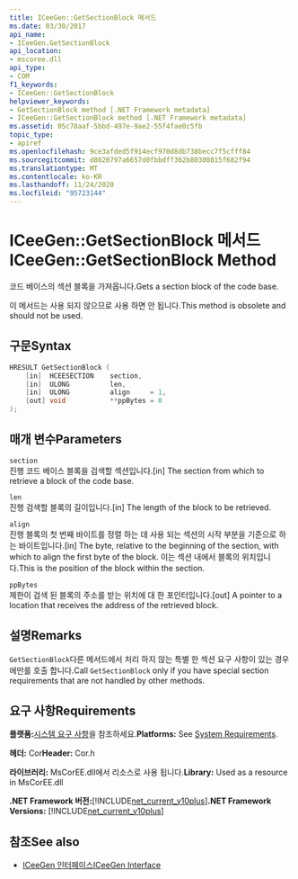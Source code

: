 ```yaml
---
title: ICeeGen::GetSectionBlock 메서드
ms.date: 03/30/2017
api_name:
- ICeeGen.GetSectionBlock
api_location:
- mscoree.dll
api_type:
- COM
f1_keywords:
- ICeeGen::GetSectionBlock
helpviewer_keywords:
- GetSectionBlock method [.NET Framework metadata]
- ICeeGen::GetSectionBlock method [.NET Framework metadata]
ms.assetid: 05c78aaf-5bbd-497e-9ae2-55f4fae0c5fb
topic_type:
- apiref
ms.openlocfilehash: 9ce3afded5f914ecf970d8db738becc7f5cfff84
ms.sourcegitcommit: d8020797a6657d0fbbdff362b80300815f682f94
ms.translationtype: MT
ms.contentlocale: ko-KR
ms.lasthandoff: 11/24/2020
ms.locfileid: "95723144"
---
```

# <a name="iceegengetsectionblock-method"></a><span data-ttu-id="27913-102">ICeeGen::GetSectionBlock 메서드</span><span class="sxs-lookup"><span data-stu-id="27913-102">ICeeGen::GetSectionBlock Method</span></span>

<span data-ttu-id="27913-103">코드 베이스의 섹션 블록을 가져옵니다.</span><span class="sxs-lookup"><span data-stu-id="27913-103">Gets a section block of the code base.</span></span>  
  
 <span data-ttu-id="27913-104">이 메서드는 사용 되지 않으므로 사용 하면 안 됩니다.</span><span class="sxs-lookup"><span data-stu-id="27913-104">This method is obsolete and should not be used.</span></span>  
  
## <a name="syntax"></a><span data-ttu-id="27913-105">구문</span><span class="sxs-lookup"><span data-stu-id="27913-105">Syntax</span></span>  
  
```cpp  
HRESULT GetSectionBlock (  
    [in]  HCEESECTION    section,
    [in]  ULONG          len,  
    [in]  ULONG          align     = 1,  
    [out] void           **ppBytes = 0  
);
```  
  
## <a name="parameters"></a><span data-ttu-id="27913-106">매개 변수</span><span class="sxs-lookup"><span data-stu-id="27913-106">Parameters</span></span>  

 `section`  
 <span data-ttu-id="27913-107">진행 코드 베이스 블록을 검색할 섹션입니다.</span><span class="sxs-lookup"><span data-stu-id="27913-107">[in] The section from which to retrieve a block of the code base.</span></span>  
  
 `len`  
 <span data-ttu-id="27913-108">진행 검색할 블록의 길이입니다.</span><span class="sxs-lookup"><span data-stu-id="27913-108">[in] The length of the block to be retrieved.</span></span>  
  
 `align`  
 <span data-ttu-id="27913-109">진행 블록의 첫 번째 바이트를 정렬 하는 데 사용 되는 섹션의 시작 부분을 기준으로 하는 바이트입니다.</span><span class="sxs-lookup"><span data-stu-id="27913-109">[in] The byte, relative to the beginning of the section, with which to align the first byte of the block.</span></span> <span data-ttu-id="27913-110">이는 섹션 내에서 블록의 위치입니다.</span><span class="sxs-lookup"><span data-stu-id="27913-110">This is the position of the block within the section.</span></span>  
  
 `ppBytes`  
 <span data-ttu-id="27913-111">제한이 검색 된 블록의 주소를 받는 위치에 대 한 포인터입니다.</span><span class="sxs-lookup"><span data-stu-id="27913-111">[out] A pointer to a location that receives the address of the retrieved block.</span></span>  
  
## <a name="remarks"></a><span data-ttu-id="27913-112">설명</span><span class="sxs-lookup"><span data-stu-id="27913-112">Remarks</span></span>  

 <span data-ttu-id="27913-113">`GetSectionBlock`다른 메서드에서 처리 하지 않는 특별 한 섹션 요구 사항이 있는 경우에만를 호출 합니다.</span><span class="sxs-lookup"><span data-stu-id="27913-113">Call `GetSectionBlock` only if you have special section requirements that are not handled by other methods.</span></span>  
  
## <a name="requirements"></a><span data-ttu-id="27913-114">요구 사항</span><span class="sxs-lookup"><span data-stu-id="27913-114">Requirements</span></span>  

 <span data-ttu-id="27913-115">**플랫폼:**[시스템 요구 사항](../../get-started/system-requirements.md)을 참조하세요.</span><span class="sxs-lookup"><span data-stu-id="27913-115">**Platforms:** See [System Requirements](../../get-started/system-requirements.md).</span></span>  
  
 <span data-ttu-id="27913-116">**헤더:** Cor</span><span class="sxs-lookup"><span data-stu-id="27913-116">**Header:** Cor.h</span></span>  
  
 <span data-ttu-id="27913-117">**라이브러리:** MsCorEE.dll에서 리소스로 사용 됩니다.</span><span class="sxs-lookup"><span data-stu-id="27913-117">**Library:** Used as a resource in MsCorEE.dll</span></span>  
  
 <span data-ttu-id="27913-118">**.NET Framework 버전:**[!INCLUDE[net_current_v10plus](../../../../includes/net-current-v10plus-md.md)]</span><span class="sxs-lookup"><span data-stu-id="27913-118">**.NET Framework Versions:** [!INCLUDE[net_current_v10plus](../../../../includes/net-current-v10plus-md.md)]</span></span>  
  
## <a name="see-also"></a><span data-ttu-id="27913-119">참조</span><span class="sxs-lookup"><span data-stu-id="27913-119">See also</span></span>

- [<span data-ttu-id="27913-120">ICeeGen 인터페이스</span><span class="sxs-lookup"><span data-stu-id="27913-120">ICeeGen Interface</span></span>](iceegen-interface.md)
